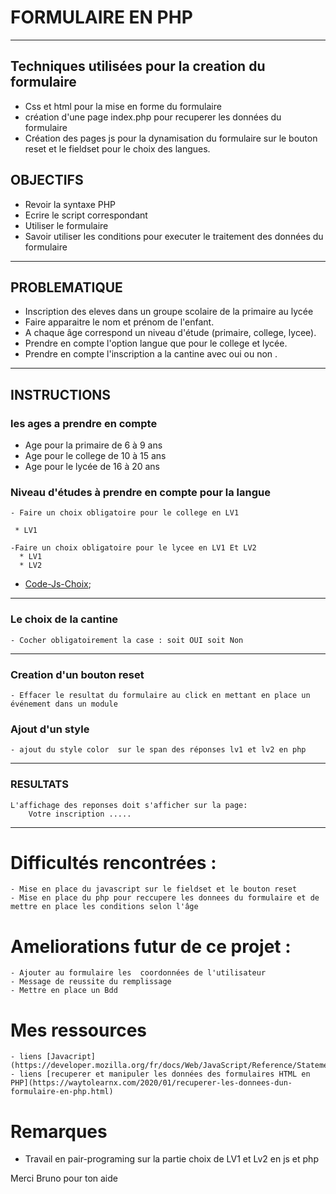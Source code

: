 # FORMULAIRE EN PHP
---
## Techniques utilisées pour la creation du formulaire

- Css et html pour la mise  en forme du formulaire
- création d'une page index.php pour recuperer les données du formulaire
- Création des pages js pour la dynamisation du formulaire sur le bouton reset et le fieldset pour le choix des langues.

    
## OBJECTIFS 

- Revoir la syntaxe PHP
- Ecrire le script correspondant
- Utiliser le formulaire 
- Savoir utiliser les conditions pour executer le traitement des données du formulaire
  
---
## PROBLEMATIQUE

- Inscription des eleves dans un groupe scolaire de la primaire au lycée
- Faire apparaitre le nom et prénom de l'enfant.
- A chaque âge correspond un niveau d'étude (primaire, college, lycee).
- Prendre en compte l'option langue que pour le college et lycée.
- Prendre en compte l'inscription a la cantine avec oui ou non .

---
## INSTRUCTIONS

### les ages a prendre en compte 

- Age pour la primaire de 6 à 9 ans
- Age pour le college de 10 à 15 ans
- Age pour le lycée de 16 à 20 ans
  
### Niveau d'études à prendre en compte pour la langue
    - Faire un choix obligatoire pour le college en LV1

     * LV1

    -Faire un choix obligatoire pour le lycee en LV1 Et LV2
      * LV1
      * LV2

 * [Code-Js-Choix](js/Formlv1.js);

---
### Le choix de la cantine 

    - Cocher obligatoirement la case : soit OUI soit Non 
  
---
### Creation d'un bouton reset 

    - Effacer le resultat du formulaire au click en mettant en place un événement dans un module 

### Ajout d'un style

    - ajout du style color  sur le span des réponses lv1 et lv2 en php 
     

  ---
### RESULTATS

    L'affichage des reponses doit s'afficher sur la page:
        Votre inscription .....
---
# Difficultés rencontrées :

    - Mise en place du javascript sur le fieldset et le bouton reset 
    - Mise en place du php pour reccupere les donnees du formulaire et de mettre en place les conditions selon l'âge


# Ameliorations futur de ce projet :

    - Ajouter au formulaire les  coordonnées de l'utilisateur 
    - Message de reussite du remplissage 
    - Mettre en place un Bdd 

# Mes ressources

    - liens [Javacript](https://developer.mozilla.org/fr/docs/Web/JavaScript/Reference/Statements/for)
    - liens [recuperer et manipuler les données des formulaires HTML en PHP](https://waytolearnx.com/2020/01/recuperer-les-donnees-dun-formulaire-en-php.html)


# Remarques

- Travail  en pair-programing sur la partie choix de LV1 et Lv2  en js et php 

Merci Bruno pour ton aide 




